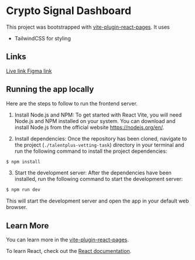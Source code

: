 # Crypto Signal Dashboard

This project was bootstrapped with [vite-plugin-react-pages](https://github.com/vitejs/vite-plugin-react-pages). It uses

- TailwindCSS for styling

## Links

[Live link ](https://77364551.crypto-signal.pages.dev/)
[Figma link](https://www.figma.com/file/16wgeN0woCF60IX4XISe1w/VBA-Crypto-Signals-Test?node-id=1923-3373&t=5BxaDa3krciABMUm-0) 

## Running the app locally

Here are the steps to follow to run the frontend server.

1. Install Node.js and NPM: To get started with React Vite, you will need Node.js and NPM installed on your system. You can download and install Node.js from the official website https://nodejs.org/en/.

2. Install dependencies: Once the repository has been cloned, navigate to the project (`./talentplus-vetting-task`) directory in your terminal and run the following command to install the project dependencies:

```bash
$ npm install
```

3. Start the development server: After the dependencies have been installed, run the following command to start the development server:

```bash
$ npm run dev
```

This will start the development server and open the app in your default web browser.

## Learn More

You can learn more in the [vite-plugin-react-pages](https://github.com/vitejs/vite-plugin-react-pages).

To learn React, check out the [React documentation](https://reactjs.org/).